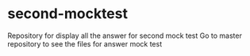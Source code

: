# second-mocktest
Repository for display all the answer for second mock test
Go to master repository to see the files for answer mock test
